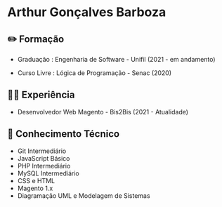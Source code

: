 # Arthur Gonçalves Barboza

## :pencil2: Formação

- Graduação : Engenharia de Software - Unifil (2021 - em andamento)

- Curso Livre : Lógica de Programação - Senac (2020)

## :technologist: Experiência

- Desenvolvedor Web Magento - Bis2Bis (2021 - Atualidade)

## :rocket: Conhecimento Técnico

- Git Intermediário
- JavaScript Básico
- PHP Intermediário
- MySQL Intermediário
- CSS e HTML 
- Magento 1.x
- Diagramação UML e Modelagem de Sistemas

